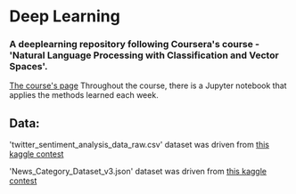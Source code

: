 # Deep Learning
### A deeplearning repository following Coursera's course - 'Natural Language Processing with Classification and Vector Spaces'.

<a href="https://www.coursera.org/learn/classification-vector-spaces-in-nlp?specialization=natural-language-processing#syllabus" target="_blank">The course's page</a>
Throughout the course, there is a Jupyter notebook that applies the methods learned each week.

## Data:
'twitter_sentiment_analysis_data_raw.csv' dataset was driven from <a href="https://www.kaggle.com/datasets/kazanova/sentiment140" target="_blank">this kaggle contest</a>

'News_Category_Dataset_v3.json' dataset was driven from <a href="https://www.kaggle.com/code/ronikdedhia/news-category-prediction/data" target="_blank">this kaggle contest</a>
